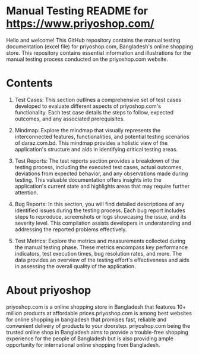 # Manual Testing README for https://www.priyoshop.com/

Hello and welcome! This GitHub repository contains the manual testing documentation (excel file) for priyoshop.com, Bangladesh's online shopping store. This repository contains essential information and illustrations for the manual testing process conducted on the priyoshop.com website.

 # Contents
 
1. Test Cases: This section outlines a comprehensive set of test cases developed to evaluate different aspects of priyoshop.com's functionality. Each test case details the steps to follow, expected outcomes, and any associated prerequisites.

2. Mindmap: Explore the mindmap that visually represents the interconnected features, functionalities, and potential testing scenarios of daraz.com.bd. This mindmap provides a holistic view of the application's structure and aids in identifying critical testing areas.

3. Test Reports: The test reports section provides a breakdown of the testing process, including the executed test cases, actual outcomes, deviations from expected behavior, and any observations made during testing. This valuable documentation offers insights into the application's current state and highlights areas that may require further attention.

4. Bug Reports: In this section, you will find detailed descriptions of any identified issues during the testing process. Each bug report includes steps to reproduce, screenshots or logs showcasing the issue, and its severity level. This compilation assists developers in understanding and addressing the reported problems effectively.

5. Test Metrics: Explore the metrics and measurements collected during the manual testing phase. These metrics encompass key performance indicators, test execution times, bug resolution rates, and more. The data provides an overview of the testing effort's effectiveness and aids in assessing the overall quality of the application.

# About priyoshop 

priyoshop.com is a online shopping store in Bangladesh that features 10+ million products at affordable prices.priyoshop.com is among best websites for online shopping in bangladesh that promises fast, reliable and convenient delivery of products to your doorstep. priyoshop.com being the trusted online shop in Bangladesh aims to provide a trouble-free shopping experience for the people of Bangladesh but is also providing ample opportunity for international online shopping from Bangladesh.
